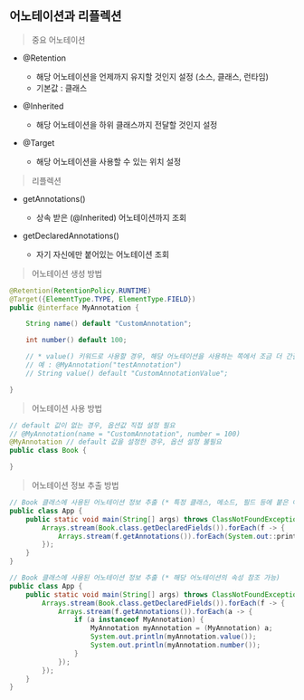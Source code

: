 ## 어노테이션과 리플렉션

> 중요 어노테이션

- @Retention
    - 해당 어노테이션을 언제까지 유지할 것인지 설정 (소스, 클래스, 런타임)
    - 기본값 : 클래스

- @Inherited
    - 해당 어노테이션을 하위 클래스까지 전달할 것인지 설정

- @Target
    - 해당 어노테이션을 사용할 수 있는 위치 설정

> 리플렉션

- getAnnotations()
    - 상속 받은 (@Inherited) 어노테이션까지 조회

- getDeclaredAnnotations()
    - 자기 자신에만 붙어있는 어노테이션 조회

> 어노테이션 생성 방법

````java
@Retention(RetentionPolicy.RUNTIME)
@Target({ElementType.TYPE, ElementType.FIELD})
public @interface MyAnnotation {

    String name() default "CustomAnnotation";

    int number() default 100;

    // * value() 키워드로 사용할 경우, 해당 어노테이션을 사용하는 쪽에서 조금 더 간결하게 사용 가능 (하지만, 여러 개의 속성을 설정할 경우, 어노테이션의 모든 속성명 명시 필요)
    // 예 : @MyAnnotation("testAnnotation")
    // String value() default "CustomAnnotationValue";

}
````

> 어노테이션 사용 방법

````java
// default 값이 없는 경우, 옵션값 직접 설정 필요
// @MyAnnotation(name = "CustomAnnotation", number = 100)
@MyAnnotation // default 값을 설정한 경우, 옵션 설정 불필요
public class Book {

}

````

> 어노테이션 정보 추출 방법

````java
// Book 클래스에 사용된 어노테이션 정보 추출 (* 특정 클래스, 메소드, 필드 등에 붙은 어노테이션 정보 확인 가능)
public class App {
    public static void main(String[] args) throws ClassNotFoundException {
        Arrays.stream(Book.class.getDeclaredFields()).forEach(f -> {
            Arrays.stream(f.getAnnotations()).forEach(System.out::println);
        });
    }
}
````

````java
// Book 클래스에 사용된 어노테이션 정보 추출 (* 해당 어노테이션의 속성 참조 가능)
public class App {
    public static void main(String[] args) throws ClassNotFoundException {
        Arrays.stream(Book.class.getDeclaredFields()).forEach(f -> {
            Arrays.stream(f.getAnnotations()).forEach(a -> {
                if (a instanceof MyAnnotation) {
                    MyAnnotation myAnnotation = (MyAnnotation) a;
                    System.out.println(myAnnotation.value());
                    System.out.println(myAnnotation.number());
                }
            });
        });
    }
}
````
